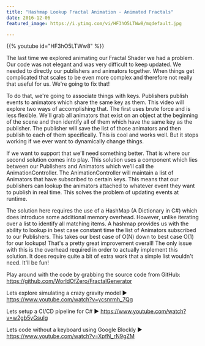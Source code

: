 ```yaml
---
title: "Hashmap Lookup Fractal Animation - Animated Fractals"
date: 2016-12-06
featured_image: https://i.ytimg.com/vi/HF3hO5LTWw8/mqdefault.jpg

---
```


{{% youtube id="HF3hO5LTWw8" %}}

The last time we explored animating our Fractal Shader we had a problem. Our code was not elegant and was very difficult to keep updated. We needed to directly our publishers and animators together. When things get complicated that scales to be even more complex and therefore not really that useful for us. We're going to fix that!

To do that, we're going to associate things with keys. Publishers publish events to animators which share the same key as them. This video will explore two ways of accomplishing that. The first uses brute force and is less flexible. We'll grab all animators that exist on an object at the beginning of the scene and then identify all of them which have the same key as the publisher. The publisher will save the list of those animators and then publish to each of them specifically. This is cool and works well. But it stops working if we ever want to dynamically change things.

If we want to support that we'll need something better. That is where our second solution comes into play. This solution uses a component which lies between our Publishers and Animators which we'll call the AnimationController. The AnimationController will maintain a list of Animators that have subscribed to certain keys. This means that our publishers can lookup the animators attached to whatever event they want to publish in real time. This solves the problem of updating events at runtime.

The solution here requires the use of a HashMap (A Dictionary in C#) which does introduce some additional memory overhead. However, unlike iterating over a list to identify all matching items. A hashmap provides us with the ability to lookup in best case constant time the list of Animators subscribed to our Publishers. This takes our best case of O(N) down to best case O(1) for our lookups! That's a pretty great improvement overall! The only issue with this is the overhead required in order to actually implement this solution. It does require quite a bit of extra work that a simple list wouldn't need. It'll be fun!

Play around with the code by grabbing the source code from GitHub: https://github.com/WorldOfZero/FractalGenerator

Lets explore simulating a crazy gravity model  ▶  https://www.youtube.com/watch?v=ycsnrmh_7Qg

Lets setup a CI/CD pipeline for C#  ▶  https://www.youtube.com/watch?v=w2gb5yGsuIg

Lets code without a keyboard using Google Blockly  ▶  https://www.youtube.com/watch?v=XpfN_rN9gZM